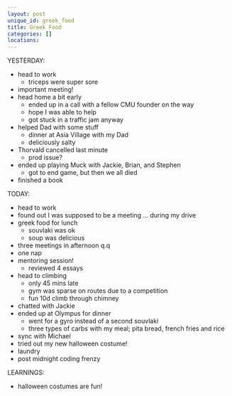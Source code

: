 ```yaml
---
layout: post
unique_id: greek_food
title: Greek Food
categories: []
locations: 
---
```


YESTERDAY:
* head to work
  * triceps were super sore
* important meeting!
* head home a bit early
  * ended up in a call with a fellow CMU founder on the way
  * hope I was able to help
  * got stuck in a traffic jam anyway
* helped Dad with some stuff
  * dinner at Asia Village with my Dad
  * deliciously salty
* Thorvald cancelled last minute
  * prod issue?
* ended up playing Muck with Jackie, Brian, and Stephen
  * got to end game, but then we all died
* finished a book

TODAY:
* head to work
* found out I was supposed to be a meeting ... during my drive
* greek food for lunch
  * souvlaki was ok
  * soup was delicious
* three meetings in afternoon q.q
* one nap
* mentoring session!
  * reviewed 4 essays
* head to climbing
  * only 45 mins late
  * gym was sparse on routes due to a competition
  * fun 10d climb through chimney
* chatted with Jackie
* ended up at Olympus for dinner
  * went for a gyro instead of a second souvlaki
  * three types of carbs with my meal; pita bread, french fries and rice
* sync with Michael
* tried out my new halloween costume!
* laundry
* post midnight coding frenzy

LEARNINGS:
* halloween costumes are fun!
